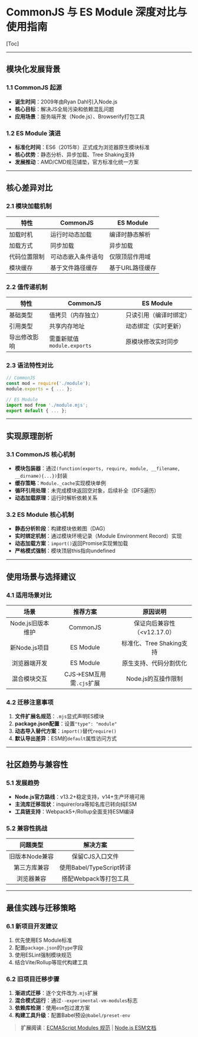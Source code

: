 # CommonJS 与 ES Module 深度对比与使用指南

[Toc]

---

## 模块化发展背景
### 1.1 CommonJS 起源
- **诞生时间**：2009年由Ryan Dahl引入Node.js
- **核心目标**：解决JS全局污染和依赖混乱问题
- **应用场景**：服务端开发（Node.js）、Browserify打包工具

### 1.2 ES Module 演进
- **标准化时间**：ES6（2015年）正式成为浏览器原生模块标准
- **核心优势**：静态分析、异步加载、Tree Shaking支持
- **发展推动**：AMD/CMD规范铺垫，官方标准化统一方案

---

## 核心差异对比
### 2.1 模块加载机制
| 特性         | CommonJS           | ES Module       |
| ------------ | ------------------ | --------------- |
| 加载时机     | 运行时动态加载     | 编译时静态解析  |
| 加载方式     | 同步加载           | 异步加载        |
| 代码位置限制 | 可动态嵌入条件语句 | 仅限顶层作用域  |
| 模块缓存     | 基于文件路径缓存   | 基于URL路径缓存 |

### 2.2 值传递机制
| 特性         | CommonJS                   | ES Module              |
| ------------ | -------------------------- | ---------------------- |
| 基础类型     | 值拷贝（内存独立）         | 只读引用（编译时绑定） |
| 引用类型     | 共享内存地址               | 动态绑定（实时更新）   |
| 导出修改影响 | 需重新赋值`module.exports` | 原模块修改实时同步     |

### 2.3 语法特性对比
```javascript
// CommonJS
const mod = require('./module');
module.exports = { ... };

// ES Module
import mod from './module.mjs';
export default { ... };
```

------

## 实现原理剖析

### 3.1 CommonJS 核心机制

- **模块包装器**：通过`(function(exports, require, module, __filename, __dirname){...})`封装
- **缓存策略**：`Module._cache`实现模块单例
- **循环引用处理**：未完成模块返回空对象，后续补全（DFS遍历）
- **动态加载原理**：运行时解析依赖关系

### 3.2 ES Module 核心机制

- **静态分析阶段**：构建模块依赖图（DAG）
- **实时绑定机制**：通过模块环境记录（Module Environment Record）实现
- **动态加载方案**：`import()`返回Promise实现懒加载
- **严格模式强制**：模块顶层this指向undefined

------

## 使用场景与选择建议

### 4.1 适用场景对比

|       场景        |        推荐方案         |          原因说明           |
| :---------------: | :---------------------: | :-------------------------: |
| Node.js旧版本维护 |        CommonJS         | 保证向后兼容性（<v12.17.0） |
|   新Node.js项目   |        ES Module        |  标准化、Tree Shaking支持   |
|   浏览器端开发    |        ES Module        |   原生支持、代码分割优化    |
|   混合模块交互    | CJS→ESM互用需`.cjs`扩展 |     Node.js的互操作限制     |

### 4.2 迁移注意事项

1. **文件扩展名规范**：`.mjs`显式声明ES模块
2. **package.json配置**：设置`"type": "module"`
3. **动态导入替代方案**：`import()`替代`require()`
4. **默认导出差异**：ESM的`default`属性访问方式

------

## 社区趋势与兼容性

### 5.1 发展趋势

- **Node.js官方路线**：v13.2+稳定支持，v14+生产环境可用
- **主流库迁移现状**：inquirer/ora等知名库已转向纯ESM
- **工具链支持**：Webpack5+/Rollup全面支持ESM编译

### 5.2 兼容性挑战

|    问题类型    |         解决方案         |
| :------------: | :----------------------: |
| 旧版本Node兼容 |     保留CJS入口文件      |
|  第三方库兼容  | 使用Babel/TypeScript转译 |
|   浏览器兼容   |  搭配Webpack等打包工具   |

------

## 最佳实践与迁移策略

### 6.1 新项目开发建议

1. 优先使用ES Module标准
2. 配置`package.json`的`type`字段
3. 使用ESLint强制模块规范
4. 结合Vite/Rollup等现代构建工具

### 6.2 旧项目迁移步骤

1. **渐进式迁移**：逐个文件改为`.mjs`扩展
2. **混合模式运行**：通过`--experimental-vm-modules`标志
3. **依赖库检测**：使用`esm`包过渡方案
4. **构建工具升级**：配置Babel预设`@babel/preset-env`

> **扩展阅读**：[ECMAScript Modules 规范](https://tc39.es/ecma262/#sec-modules) | [Node.js ESM文档](https://nodejs.org/api/esm.html)